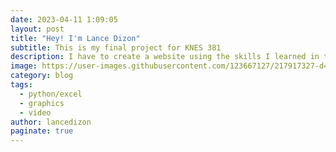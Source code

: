 ```yaml
---
date: 2023-04-11 1:09:05
layout: post
title: "Hey! I'm Lance Dizon"
subtitle: This is my final project for KNES 381
description: I have to create a website using the skills I learned in this class
image: https://user-images.githubusercontent.com/123667127/217917327-d4c53cc3-1954-4aae-9410-b784113b82af.png
category: blog
tags:
  - python/excel
  - graphics
  - video
author: lancedizon
paginate: true
---
```

